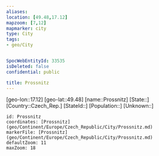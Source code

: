 ```yaml
---
aliases: 
location: [49.48,17.12]
mapzoom: [7,12] 
mapmarker: city 
type: City
tags:
- geo/City


SpocWebEntityId: 33535
isDeleted: false
confidential: public

title: Prossnitz
---
```

[geo-lon::17.12]
[geo-lat::49.48]
[name::Prossnitz]
[State::]
[Country::Czech_Rep.]
[StateId::]
[Population::]
[Unknown::]


```leaflet
id: Prossnitz
coordinates: [Prossnitz](geo/Continent/Europe/Czech_Republic/City/Prossnitz.md)
markerFile: [Prossnitz](geo/Continent/Europe/Czech_Republic/City/Prossnitz.md)
defaultZoom: 11 
maxZoom: 18
```


